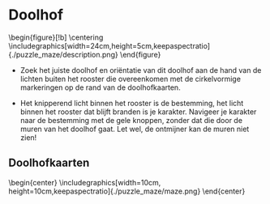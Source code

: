 # Doolhof

\begin{figure}[!b]
  \centering
	\includegraphics[width=24cm,height=5cm,keepaspectratio]{./puzzle_maze/description.png}
\end{figure}


- Zoek het juiste doolhof en oriëntatie van dit doolhof aan de hand van de lichten buiten het rooster
  die overeenkomen met de cirkelvormige markeringen op de rand van de doolhofkaarten.

- Het knipperend licht binnen het rooster is de bestemming, het licht binnen het rooster dat blijft branden
  is je karakter. Navigeer je karakter naar de bestemming met de gele knoppen, zonder
	dat die door de muren van het doolhof gaat. Let wel, de ontmijner kan de muren niet zien!


## Doolhofkaarten

\begin{center}
    \includegraphics[width=10cm, height=10cm,keepaspectratio]{./puzzle_maze/maze.png}
\end{center}
